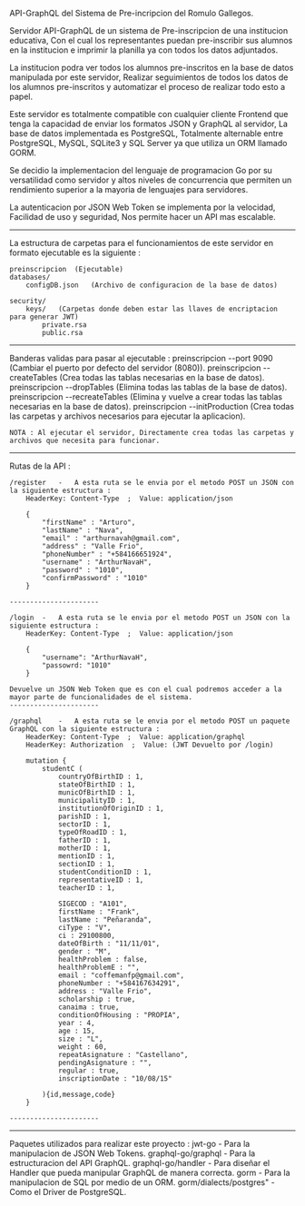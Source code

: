 API-GraphQL del Sistema de Pre-incripcion del Romulo Gallegos.

Servidor API-GraphQL de un sistema de Pre-inscripcion de una institucion educativa, Con el cual los representantes puedan pre-inscribir sus alumnos en la institucion e imprimir la planilla ya con todos los datos adjuntados.

La institucion podra ver todos los alumnos pre-inscritos en la base de datos manipulada por este servidor, Realizar seguimientos de todos los datos de los alumnos pre-inscritos y automatizar el proceso de realizar todo esto a papel.

Este servidor es totalmente compatible con cualquier cliente Frontend que tenga la capacidad de enviar los formatos JSON y GraphQL al servidor, La base de datos implementada es PostgreSQL, Totalmente alternable entre PostgreSQL, MySQL, SQLite3 y SQL Server ya que utiliza un ORM llamado GORM.

Se decidio la implementacion del lenguaje de programacion Go por su versatilidad como servidor y altos niveles de concurrencia que permiten un rendimiento superior a la mayoria de lenguajes para servidores.

La autenticacion por JSON Web Token se implementa por la velocidad, Facilidad de uso y seguridad, Nos permite hacer un API mas escalable.

-------------------------------------------

La estructura de carpetas para el funcionamientos de este servidor en formato ejecutable es la siguiente :

    preinscripcion  (Ejecutable)
    databases/
        configDB.json   (Archivo de configuracion de la base de datos)
    
    security/
        keys/   (Carpetas donde deben estar las llaves de encriptacion para generar JWT)
            private.rsa
            public.rsa

-------------------------------------------

Banderas validas para pasar al ejecutable :
    preinscripcion --port 9090  (Cambiar el puerto por defecto del servidor (8080)).
    preinscripcion --createTables   (Crea todas las tablas necesarias en la base de datos).
    preinscripcion --dropTables (Elimina todas las tablas de la base de datos).
    preinscripcion --recreateTables (Elimina y vuelve a crear todas las tablas necesarias en la base de datos).
    preinscripcion --initProduction (Crea todas las carpetas y archivos necesarios para ejecutar la aplicacion).

    NOTA : Al ejecutar el servidor, Directamente crea todas las carpetas y archivos que necesita para funcionar.

-------------------------------------------

Rutas de la API :

    /register   -   A esta ruta se le envia por el metodo POST un JSON con la siguiente estructura :
        HeaderKey: Content-Type  ;  Value: application/json

        {
            "firstName" : "Arturo",
            "lastName" : "Nava",
            "email" : "arthurnavah@gmail.com",
            "address" : "Valle Frio",
            "phoneNumber" : "+584166651924",
            "username" : "ArthurNavaH",
            "password" : "1010",
            "confirmPassword" : "1010"
        }

    ----------------------

    /login  -   A esta ruta se le envia por el metodo POST un JSON con la siguiente estructura :
        HeaderKey: Content-Type  ;  Value: application/json

        {
            "username": "ArthurNavaH",
            "passowrd: "1010"
        }

    Devuelve un JSON Web Token que es con el cual podremos acceder a la mayor parte de funcionalidades de el sistema.
    ----------------------

    /graphql    -   A esta ruta se le envia por el metodo POST un paquete GraphQL con la siguiente estructura :
        HeaderKey: Content-Type  ;  Value: application/graphql
        HeaderKey: Authorization  ;  Value: (JWT Devuelto por /login)

        mutation {
            studentC (
                countryOfBirthID : 1,
                stateOfBirthID : 1,
                municOfBirthID : 1,
                municipalityID : 1,
                institutionOfOriginID : 1,
                parishID : 1,
                sectorID : 1,
                typeOfRoadID : 1,
                fatherID : 1,
                motherID : 1,
                mentionID : 1,
                sectionID : 1,
                studentConditionID : 1,
                representativeID : 1,
                teacherID : 1,
                
                SIGECOD : "A101",
                firstName : "Frank",
                lastName : "Peñaranda",
                ciType : "V",
                ci : 29100800,
                dateOfBirth : "11/11/01",
                gender : "M",
                healthProblem : false,
                healthProblemE : "",
                email : "coffemanfp@gmail.com",
                phoneNumber : "+584167634291",
                address : "Valle Frio",
                scholarship : true,
                canaima : true,
                conditionOfHousing : "PROPIA",
                year : 4,
                age : 15,
                size : "L",
                weight : 60,
                repeatAsignature : "Castellano",
                pendingAsignature : "",
                regular : true,
                inscriptionDate : "10/08/15"
                
            ){id,message,code}
        }

    ----------------------
-------------------------------------------


Paquetes utilizados para realizar este proyecto :
    jwt-go  -   Para la manipulacion de JSON Web Tokens.
    graphql-go/graphql  -   Para la estructuracion del API GraphQL.
    graphql-go/handler  -   Para diseñar el Handler que pueda manipular GraphQL de manera correcta.
    gorm    -   Para la manipulacion de SQL por medio de un ORM.
    gorm/dialects/postgres" -   Como el Driver de PostgreSQL.
